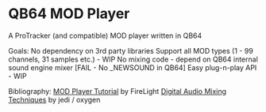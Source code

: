 # QB64 MOD Player

A ProTracker (and compatible) MOD player written in QB64

Goals:
    No dependency on 3rd party libraries
    Support all MOD types (1 - 99 channels, 31 samples etc.) - WIP
    No mixing code - depend on QB64 internal sound engine mixer [FAIL - No _NEWSOUND in QB64]
    Easy plug-n-play API - WIP

Bibliography:
    [MOD Player Tutorial](https://github.com/a740g/QB64-MOD-Player/blob/main/FMODDOC.TXT) by FireLight
    [Digital Audio Mixing Techniques](https://github.com/a740g/QB64-MOD-Player/blob/main/FSBDOC.TXT) by jedi / oxygen
